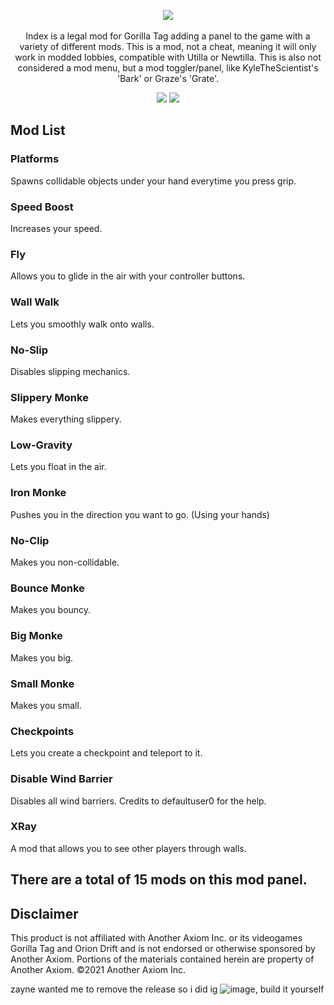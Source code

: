 <p align="center">
  <a href="#"><img src="https://github.com/user-attachments/assets/92eb5232-171f-4a46-82dc-f9d9e1c26559"></a>
  <br></br>
  Index is a legal mod for Gorilla Tag adding a panel to the game with a variety of different mods. This is a mod, not a cheat, meaning it will only work in modded lobbies, compatible with Utilla or Newtilla. This is also not considered a mod menu, but a mod toggler/panel, like KyleTheScientist's 'Bark' or Graze's 'Grate'.
</p>

<p align="center">
	<a href="https://github.com/zaynethedev/Index/releases"><img src="https://img.shields.io/github/downloads/zaynethedev/Index/total.svg?style=for-the-badge"></a>
	<a href="https://discord.gg/v9yKVNgwds"><img src="https://img.shields.io/badge/discord-11%20online-blueviolet?style=for-the-badge"></a>
</p>

## Mod List
### Platforms

Spawns collidable objects under your hand everytime you press grip.
  
### Speed Boost

Increases your speed.

### Fly

Allows you to glide in the air with your controller buttons.

### Wall Walk

Lets you smoothly walk onto walls.

### No-Slip

Disables slipping mechanics.

### Slippery Monke

Makes everything slippery.

### Low-Gravity

Lets you float in the air.

### Iron Monke

Pushes you in the direction you want to go. (Using your hands)

### No-Clip

Makes you non-collidable.

### Bounce Monke

Makes you bouncy.

### Big Monke

Makes you big.

### Small Monke

Makes you small.

### Checkpoints

Lets you create a checkpoint and teleport to it.

### Disable Wind Barrier

Disables all wind barriers. Credits to defaultuser0 for the help.

### XRay

A mod that allows you to see other players through walls.

## There are a total of 15 mods on this mod panel.

## Disclaimer
This product is not affiliated with Another Axiom Inc. or its videogames Gorilla Tag and Orion Drift and is not endorsed or otherwise sponsored by Another Axiom. Portions of the materials contained herein are property of Another Axiom. ©2021 Another Axiom Inc.

zayne wanted me to remove the release so i did ig ![image](https://github.com/user-attachments/assets/ed15cfaa-c6d3-4abf-a911-ab6aa6cf1c65), build it yourself

